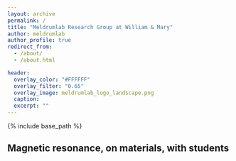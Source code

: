 ```yaml
---
layout: archive
permalink: /
title: "Meldrumlab Research Group at William & Mary"
author: meldrumlab
author_profile: true
redirect_from:
  - /about/
  - /about.html

header:
  overlay_color: "#FFFFFF"
  overlay_filter: "0.65"
  overlay_image: meldrumlab_logo_landscape.png
  caption:
  excerpt: ""
---
```


{% include base_path %}

## Magnetic resonance, on materials, with students

<!-- feature_row:
  - image_path: foo-bar-identity.jpg
    alt: "placeholder image 1"
    title: "Our research"
    excerpt: "This is some sample content that goes here with **Markdown** formatting."
    type: left

  - image_path: foo-bar-identity.jpg
    image_caption: "Image courtesy of [Unsplash](https://unsplash.com/)"
    alt: "placeholder image 2"
    title: "The Meldrumlab Group"
    excerpt: "This is some sample content that goes here with **Markdown** formatting."
    url: "#test-link"
    btn_label: "Read More"
    btn_class: "btn--primary"
    type: right -->

<!-- - image_path: foo-bar-identity.jpg
  title: "Methods"
  excerpt: "This is some sample content that goes here with **Markdown** formatting." -->

<!-- feature_row2:
  - image_path: foo-bar-identity.jpg
    alt: "placeholder image 2"
    title: "Placeholder Image Left Aligned"
    excerpt: 'This is some sample content that goes here with **Markdown** formatting. Left aligned with `type="left"`'
    url: "#test-link"
    btn_label: "Read More"
    btn_class: "btn--primary"

feature_row3:
  - image_path: foo-bar-identity.jpg
    alt: "placeholder image 2"
    title: "Placeholder Image Right Aligned"
    excerpt: 'This is some sample content that goes here with **Markdown** formatting. Right aligned with `type="right"`'
    url: "#test-link"
    btn_label: "Read More"
    btn_class: "btn--primary"

feature_row4:
  - image_path: foo-bar-identity.jpg
    alt: "placeholder image 2"
    title: "Placeholder Image Center Aligned"
    excerpt: 'This is some sample content that goes here with **Markdown** formatting. Centered with `type="center"`'
    url: "#test-link"
    btn_label: "Read More"
    btn_class: "btn--primary" -->

<!-- {% include feature_row %} -->

<!-- {% include feature_row id="feature_row2" type="left" %}

{% include feature_row id="feature_row3" type="right" %}

{% include feature_row id="feature_row4" type="center" %} -->
